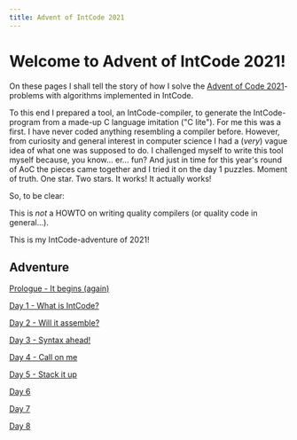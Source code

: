 ```yaml
---
title: Advent of IntCode 2021
---
```


# Welcome to Advent of IntCode 2021!

On these pages I shall tell the story of how I solve the [Advent of Code 2021](https://adventofcode.com/2021)-problems with algorithms implemented in IntCode.

To this end I prepared a tool, an IntCode-compiler, to generate the IntCode-program from a made-up C language imitation ("C lite"). For me this was a first. I have never coded anything resembling a compiler before. However, from curiosity and general interest in computer science I had a (*very*) vague idea of what one was supposed to do. I challenged myself to write this tool myself because, you know... er... fun? And just in time for this year's round of AoC the pieces came together and I tried it on the day 1 puzzles. Moment of truth. One star. Two stars. It works! It actually works!

So, to be clear:

This is *not* a HOWTO on writing quality compilers (or quality code in general...).

This is my IntCode-adventure of 2021!

## Adventure
[Prologue - It begins (again)](prologue.md)

[Day 1 - What is IntCode?](day01.md)

[Day 2 - Will it assemble?](day02.md)

[Day 3 - Syntax ahead!](day03.md)

[Day 4 - Call on me](day04.md)

[Day 5 - Stack it up](day05.md)

[Day 6](day06.md)

[Day 7](day07.md)

[Day 8](day08.md)
